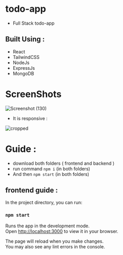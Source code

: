 # todo-app

- Full Stack todo-app

## Built Using :
- React
- TailwindCSS
- NodeJs
- ExpressJs
- MongoDB

# ScreenShots
![Screenshot (130)](https://user-images.githubusercontent.com/63463921/167530417-fcb1e2eb-8eb5-4504-8b18-f7d824f6ba54.png)
- It is responsive : 

![cropped](https://user-images.githubusercontent.com/63463921/167530381-1dfd22fb-1802-48ee-aedd-dd61c00c9bf5.png)


# Guide : 

- download both folders ( frontend and backend )
- run command `npm i` (in both folders)
- And then `npm start` (in both folders)



## frontend guide : 
In the project directory, you can run:

### `npm start`

Runs the app in the development mode.\
Open [http://localhost:3000](http://localhost:3000) to view it in your browser.

The page will reload when you make changes.\
You may also see any lint errors in the console.
